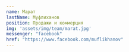 ```yaml
---
name: Марат
lastName: Муфлиханов
position: Продажи и коммерция
img: 'assets/img/team/marat.jpg'
messenger: "facebook"
href: "https://www.facebook.com/muflikhanov"
---
```

